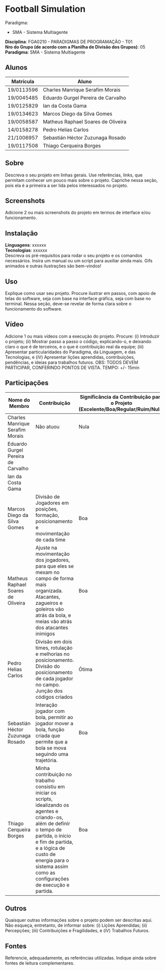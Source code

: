 # Football Simulation

Paradigma:
 - SMA - Sistema Multiagente
   
**Disciplina**: FGA0210 - PARADIGMAS DE PROGRAMAÇÃO - T01 <br>
**Nro do Grupo (de acordo com a Planilha de Divisão dos Grupos)**: 05<br>
**Paradigma**: SMA - Sistema Multiagente<br>

## Alunos
|Matrícula | Aluno |
| -- | -- |
| 19/0113596  |  Charles Manrique Serafim Morais |
| 19/0045485  |  Eduardo Gurgel Pereira de Carvalho |
| 19/0125829  |  Ian da Costa Gama |
| 19/0134623  |  Marcos Diego da Silva Gomes |
| 19/0058587  |  Matheus Raphael Soares de Oliveira |
| 14/0158278  |  Pedro Helias Carlos  |
| 21/1006957  |  Sebastián Héctor Zuzunaga Rosado  |
| 19/0117508  |  Thiago Cerqueira Borges  |

## Sobre 
Descreva o seu projeto em linhas gerais. 
Use referências, links, que permitam conhecer um pouco mais sobre o projeto.
Capriche nessa seção, pois ela é a primeira a ser lida pelos interessados no projeto.

## Screenshots
Adicione 2 ou mais screenshots do projeto em termos de interface e/ou funcionamento.

## Instalação 
**Linguagens**: xxxxxx<br>
**Tecnologias**: xxxxxx<br>
Descreva os pré-requisitos para rodar o seu projeto e os comandos necessários.
Insira um manual ou um script para auxiliar ainda mais.
Gifs animados e outras ilustrações são bem-vindos!

## Uso 
Explique como usar seu projeto.
Procure ilustrar em passos, com apoio de telas do software, seja com base na interface gráfica, seja com base no terminal.
Nessa seção, deve-se revelar de forma clara sobre o funcionamento do software.

## Vídeo
Adicione 1 ou mais vídeos com a execução do projeto.
Procure: 
(i) Introduzir o projeto;
(ii) Mostrar passo a passo o código, explicando-o, e deixando claro o que é de terceiros, e o que é contribuição real da equipe;
(iii) Apresentar particularidades do Paradigma, da Linguagem, e das Tecnologias, e
(iV) Apresentar lições aprendidas, contribuições, pendências, e ideias para trabalhos futuros.
OBS: TODOS DEVEM PARTICIPAR, CONFERINDO PONTOS DE VISTA.
TEMPO: +/- 15min

## Participações
|Nome do Membro | Contribuição | Significância da Contribuição para o Projeto (Excelente/Boa/Regular/Ruim/Nula) |
| -- | -- | -- |
| Charles Manrique Serafim Morais | Não atuou | Nula |
| Eduardo Gurgel Pereira de Carvalho |  |  |
| Ian da Costa Gama | | |
| Marcos Diego da Silva Gomes | Divisão de Jogadores em posições, formação, posicionamento e movimentação de cada time | Boa |
| Matheus Raphael Soares de Oliveira  | Ajuste na movimentação dos jogadores, para que eles se mexam no campo de forma mais organizada. Atacantes, zagueiros e goleiros vão atrás da bola, e meias vão atrás dos atacantes inimigos | Boa |
| Pedro Helias Carlos | Divisão em dois times, rotulação e melhorias no posicionamento. Divisão do posicionamento de cada jogador no campo. Junção dos códigos criados | Ótima  |
| Sebastián Héctor Zuzunaga Rosado | Interação jogador com bola, permitir ao jogador mover a bola, função criada que permite que a bola se mova seguindo uma trajetória. | Boa |
| Thiago Cerqueira Borges | Minha contribuição no trabalho consistiu em iniciar os scripts, idealizando os agentes e criando-os, além de definir o tempo de partida, o início e fim de partida, e a lógica de custo de energia para o sistema assim como as configurações de execução e partida. | Boa |

## Outros 
Quaisquer outras informações sobre o projeto podem ser descritas aqui. Não esqueça, entretanto, de informar sobre:
(i) Lições Aprendidas;
(ii) Percepções;
(iii) Contribuições e Fragilidades, e
(iV) Trabalhos Futuros.

## Fontes
Referencie, adequadamente, as referências utilizadas.
Indique ainda sobre fontes de leitura complementares.

